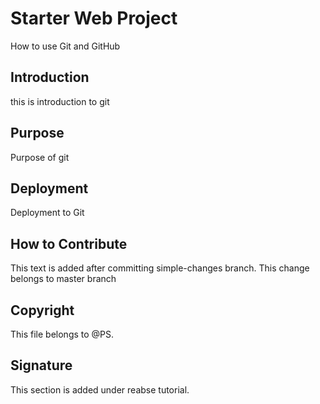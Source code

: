 # Starter Web Project

How to use Git and GitHub

## Introduction

this is introduction to git

## Purpose

Purpose of git

## Deployment

Deployment to Git

## How to Contribute

This text is added after committing simple-changes branch. This change belongs to master branch

## Copyright
This file belongs to @PS.

## Signature
This section is added under reabse tutorial.